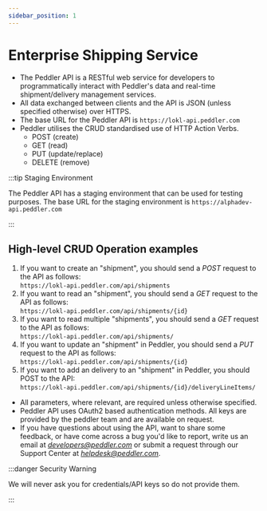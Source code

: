 ```yaml
---
sidebar_position: 1
---
```


# Enterprise Shipping Service

- The Peddler API is a RESTful web service for developers to programmatically interact with Peddler's data and real-time shipment/delivery management services.
- All data exchanged between clients and the API is JSON (unless specified otherwise) over HTTPS.
- The base URL for the Peddler API is `https://lokl-api.peddler.com`
- Peddler utilises the CRUD standardised use of HTTP Action Verbs.
  - POST (create)
  - GET (read)
  - PUT (update/replace)
  - DELETE (remove)


:::tip Staging Environment

The Peddler API has a staging environment that can be used for testing purposes. The base URL for the staging environment is `https://alphadev-api.peddler.com`

:::

## High-level CRUD Operation examples

1. If you want to create an "shipment", you should send a *POST* request to the API as follows:  
    `https://lokl-api.peddler.com/api/shipments`
2. If you want to read an "shipment", you should send a *GET* request to the API as follows:  
    `https://lokl-api.peddler.com/api/shipments/{id}`
3. If you want to read multiple "shipments", you should send a *GET* request to the API as follows:  
    `https://lokl-api.peddler.com/api/shipments/`
4. If you want to update an "shipment" in Peddler, you should send a *PUT* request to the API as follows:  
`https://lokl-api.peddler.com/api/shipments/{id}`
5. If you want to add an delivery to an "shipment" in Peddler, you should POST to the API:  
`https://lokl-api.peddler.com/api/shipments/{id}/deliveryLineItems/`

- All parameters, where relevant, are required unless otherwise specified.
- Peddler API uses OAuth2 based authentication methods. All keys are provided by the peddler team and are available on request.
- If you have questions about using the API, want to share some feedback,
or have come across a bug you'd like to report, write us an email at *developers@peddler.com* 
or submit a request through our Support Center at [*helpdesk@peddler.com*](mailto:helpdesk@peddler.com).

:::danger Security Warning

We will never ask you for credentials/API keys so do not provide them.

:::

